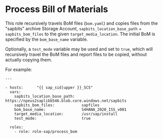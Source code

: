 # Process Bill of Materials

This role recursively travels BoM files (`bom.yaml`) and copies files from the "sapbits" archive Storage Account, `sapbits_location_base_path` + `sapbits_bom_files` to the given `target_media_location`. The initial BoM is specified by the `bom_base_name` variable.

Optionally, a `test_mode` variable may be used and set to `true`, which will recursively travel the BoM files and report files to be copied, without actually copying them.

For example:

```text
---

- hosts:      "{{ sap_sid|upper }}_SCS"
  vars:
    sapbits_location_base_path:   https://npeus2saplibb546.blob.core.windows.net/sapbits
    sapbits_bom_files:            sapfiles
    bom_base_name:                S4HANA_2020_ISS_v001
    target_media_location:        /usr/sap/install
    test_mode:                    true

  roles:
    - role: role-sap/process_bom
```
